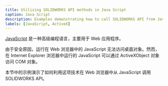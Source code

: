 ```yaml
---
title: Utilizing SOLIDWORKS API methods in Java Script
caption: Java Script
description: Examples demonstrating how to call SOLIDWORKS API from JavaScript in internet browser via ActiveXObject
labels: [JavaScript, ActiveX]
---
```

[JavaScript](https://en.wikipedia.org/wiki/JavaScript) 是一种高级编程语言，主要用于 Web 应用程序。

由于安全原因，运行在 Web 浏览器中的 JavaScript 无法访问桌面对象。然而，在 Internet Explorer 浏览器中运行的 JavaScript 可以通过 ActiveXObject 对象访问 COM 对象。

本节中的示例演示了如何利用这项技术在 Web 浏览器中从 JavaScript 调用 SOLIDWORKS API。